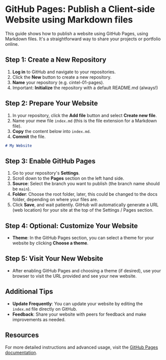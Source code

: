# GitHub Pages: Publish a Client-side Website using Markdown files
This guide shows how to publish a website using GitHub Pages, using Markdown files. 
It's a straightforward way to share your projects or portfolio online.

## Step 1: Create a New Repository

1. **Log in** to GitHub and navigate to your repositories.
2. Click the **New** button to create a new repository.
3. **Name** your repository (e.g. cintel-01-pages).
4. Important: **Initialize** the repository with a default README.md (always!)

## Step 2: Prepare Your Website
1. In your repository, click the **Add file** button and select **Create new file**.
2. Name your mew file `index.md` (this is the file extension for a Markdown file).
3. **Copy** the content below into `index.md`. 
4. **Commit** the file.

```markdown
# My Website
```
## Step 3: Enable GitHub Pages

1. Go to your repository's **Settings**.
2. Scroll down to the **Pages** section on the left hand side. 
3. **Source**: Select the branch you want to publish (the branch name should be `main`).
4. **Folder**: Choose the root folder, later, this could be changed to the docs folder, depending on where your files are.
5. Click **Save**, and wait patiently. GitHub will automatically generate a URL (web location) for your site at the top of the Settings / Pages section.

## Step 4: Optional: Customize Your Website

- **Theme**: In the GitHub Pages section, you can select a theme for your website by clicking **Choose a theme**.

## Step 5: Visit Your New Website

- After enabling GitHub Pages and choosing a theme (if desired), use your browser to visit the URL provided and see your new website.

## Additional Tips

- **Update Frequently**: You can update your website by editing the `index.md` file directly on GitHub.
- **Feedback**: Share your website with peers for feedback and make improvements as needed.

## Resources

For more detailed instructions and advanced usage, visit the [GitHub Pages documentation](https://docs.github.com/en/pages).















